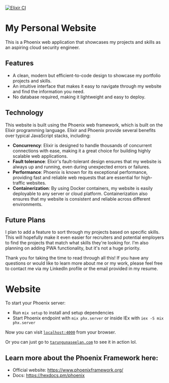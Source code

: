 [![Elixir CI](https://github.com/txrunn/website/actions/workflows/elixir.yml/badge.svg?event=push)](https://github.com/txrunn/website/actions/workflows/elixir.yml)
# My Personal Website

This is a Phoenix web application that showcases my projects and skills as an aspiring cloud security engineer.

## Features

- A clean, modern but efficient-to-code design to showcase my portfolio projects and skills.
- An intuitive interface that makes it easy to navigate through my website and find the information you need.
- No database required, making it lightweight and easy to deploy.

## Technology

This website is built using the Phoenix web framework, which is built on the Elixir programming language. Elixir and Phoenix provide several benefits over typical JavaScript stacks, including:

- **Concurrency**: Elixir is designed to handle thousands of concurrent connections with ease, making it a great choice for building highly scalable web applications.
- **Fault tolerance**: Elixir's fault-tolerant design ensures that my website is always up and running, even during unexpected errors or failures.
- **Performance**: Phoenix is known for its exceptional performance, providing fast and reliable web requests that are essential for high-traffic websites.
- **Containerization**: By using Docker containers, my website is easily deployable to any server or cloud platform. Containerization also ensures that my website is consistent and reliable across different environments.

## Future Plans

I plan to add a feature to sort through my projects based on specific skills. This will hopefully make it even easier for recruiters and potential employers to find the projects that match what skills they're looking for. I'm also planning on adding PWA functionality, but it's not a huge priority.

Thank you for taking the time to read through all this! If you have any questions or would like to learn more about me or my work, please feel free to contact me via my LinkedIn profile or the email provided in my resume.


# Website

To start your Phoenix server:

  * Run `mix setup` to install and setup dependencies
  * Start Phoenix endpoint with `mix phx.server` or inside IEx with `iex -S mix phx.server`

Now you can visit [`localhost:4000`](http://localhost:4000) from your browser.

Or you can just go to [`tarungunaseelan.com`](https://www.tarungunaseelan.com) to see it in action lol.

## Learn more about the Phoenix Framework here:

  * Official website: https://www.phoenixframework.org/
  * Docs: https://hexdocs.pm/phoenix

